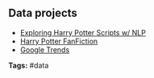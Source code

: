 ## Data projects

- [Exploring Harry Potter Scripts w/ NLP](https://github.com/mhl343/HarryPotterAnalysis/blob/master/HARRY_POTTER_HACKATHON_PROJECT_FINAL%20(1).ipynb)
- [Harry Potter FanFiction](https://github.com/janelleshane/harry-potter-fanfic-dataset)
- [Google Trends](https://googletrends.github.io/)




**Tags:** #data